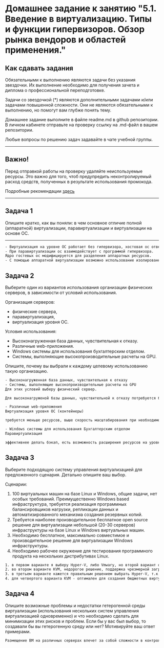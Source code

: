 
# Домашнее задание к занятию "5.1. Введение в виртуализацию. Типы и функции гипервизоров. Обзор рынка вендоров и областей применения."


## Как сдавать задания

Обязательными к выполнению являются задачи без указания звездочки. Их выполнение необходимо для получения зачета и диплома о профессиональной переподготовке.

Задачи со звездочкой (*) являются дополнительными задачами и/или задачами повышенной сложности. Они не являются обязательными к выполнению, но помогут вам глубже понять тему.

Домашнее задание выполните в файле readme.md в github репозитории. В личном кабинете отправьте на проверку ссылку на .md-файл в вашем репозитории.

Любые вопросы по решению задач задавайте в чате учебной группы.

---

## Важно!

Перед отправкой работы на проверку удаляйте неиспользуемые ресурсы.
Это важно для того, чтоб предупредить неконтролируемый расход средств, полученных в результате использования промокода.

Подробные рекомендации [здесь](https://github.com/netology-code/virt-homeworks/blob/virt-11/r/README.md)

---
      
## Задача 1

Опишите кратко, как вы поняли: в чем основное отличие полной (аппаратной) виртуализации, паравиртуализации и виртуализации на основе ОС.

___

```html
- Виртуализация на уровне ОС работает без гипервизора, хостовая ос отвечает за разделение аппаратных ресурсов между вм. Нельзя запускать ос с ядрами, отличными от ядра базовой ос.
- При паравиртуализации ос взаимодействует с программой гипервизора.
Ядро гостевых ос модифицируется для разделения аппаратных ресурсов.
- С помощью аппаратной виртуализации возможно использование изолированных гостевых систем, которые управляются гипервизором напрямую. Гостевая система не зависит от архитектуры хостовой платформы и реализации платформы виртуализации.
```

## Задача 2

Выберите один из вариантов использования организации физических серверов, в зависимости от условий использования.

Организация серверов:
- физические сервера,
- паравиртуализация,
- виртуализация уровня ОС.

Условия использования:
- Высоконагруженная база данных, чувствительная к отказу.
- Различные web-приложения.
- Windows системы для использования бухгалтерским отделом.
- Системы, выполняющие высокопроизводительные расчеты на GPU.

Опишите, почему вы выбрали к каждому целевому использованию такую организацию.

```html
- Высоконагруженная база данных, чувствительная к отказу
- Системы, выполняющие высокопроизводительные расчеты на GPU
Для этих условий выберу физический сервер.

Для высоконагруженой базы данных, чувствительной к отказу потребуется более высокая производительность, аппаратное размещение дает более высокий отклик, и сокращает точки отказа в виде гипервизора хостовой машины, хотя возможно (и используется) использование полной аппаратной виртуализации при использовании кластеризации для повышения доступности. Для системы, выполняющие высокопроизводительные расчеты на GPU т.к для аппаратных расчетов требуется масимальный доступ к аппаратным ресурсам, который физический сервер делает более эффективно, доступ осуществляется через хостовую ОС.

- Различные web-приложения
Виртуализация уровня ОС (контейнеры)

требуется меньше ресурсов, выше скорость масштабирования при необходимости расширения, нет жестких требований к аппаратнымм ресурсам, требует меньше ресурсов на администрирование.

- Windows системы для использования Бухгалтерским отделом
Паравиртуализация

эффективнее делать бэкап, есть возможность расширения ресурсов на уровне ВМ и нет жестких требований к доступу к апаратной составляющей сервера.
```

## Задача 3

Выберите подходящую систему управления виртуализацией для предложенного сценария. Детально опишите ваш выбор.

Сценарии:

1. 100 виртуальных машин на базе Linux и Windows, общие задачи, нет особых требований. Преимущественно Windows based инфраструктура, требуется реализация программных балансировщиков нагрузки, репликации данных и автоматизированного механизма создания резервных копий.
2. Требуется наиболее производительное бесплатное open source решение для виртуализации небольшой (20-30 серверов) инфраструктуры на базе Linux и Windows виртуальных машин.
3. Необходимо бесплатное, максимально совместимое и производительное решение для виртуализации Windows инфраструктуры.
4. Необходимо рабочее окружение для тестирования программного продукта на нескольких дистрибутивах Linux.

```html
1. в первом варианте я выберу Hyper-V, либо Vmwary, но второй вариант обойдется дороже. В целом для запрошенных данных подойдут оба, если бы были какие то нестандартные запросы то там от этого и плясать.
2. во втором варианте KVM, недорогое решение, поддержка чрезмерной загрузки процессоров, возможность увеличения процессорной памяти.
3. в третьем варианте кажется правильным решением выбрать Hyper-V, т.к. это детище MS, который максимально совместим с Windows.
4. для четвертого варианта KVM - оптимален для создания бюджетных виртуальных сред для тестировщиков
```

## Задача 4

Опишите возможные проблемы и недостатки гетерогенной среды виртуализации (использования нескольких систем управления виртуализацией одновременно) и что необходимо сделать для минимизации этих рисков и проблем. Если бы у вас был выбор, то создавали бы вы гетерогенную среду или нет? Мотивируйте ваш ответ примерами.

```html
Размещение ВМ на различных серверах влечет за собой сложности в контроле производительности и распределении нагрузки. Довольно сложно адекватно оценить, как именно виртуальные машины воздействуют на сервер виртуализации, и сколько виртуальных машин на нем можно разместить в пределах пула ресурсов. Для минимизации этих рисков необходимо провести подробный анализ и составить план перехода на ВМ. В большинстве случаев в компаниях используется геторогенная инфраструктура и при переходе на ВМ это нужно учитывать. Многие поставщики предлагают комплексные решения (так переходили на ВМ в С7). Если же компания только начала свой путь, то можно не использовать геторогенную среду (как в ВУШ). Но с ростом компании и внедрением новых программных продуктов все равно неизбежна геторогенная среда. Поэтому ответ да, создала бы, но тщательно проанализировав все за и против и поэтапно спланировав переход, нагрузку, производительность.
```